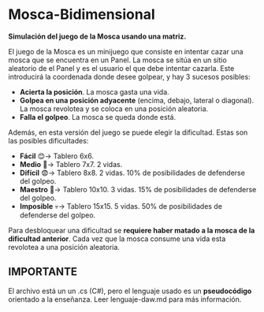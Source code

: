 # Mosca-Bidimensional
**Simulación del juego de la Mosca usando una matriz.**

El juego de la Mosca es un minijuego que consiste en intentar cazar una mosca que se encuentra en un Panel. La mosca se sitúa en un sitio aleatorio de el Panel y es el usuario el que debe intentar cazarla. Este introducirá la coordenada donde desee golpear, y hay 3 sucesos posibles:
- **Acierta la posición**. La mosca gasta una vida.
- **Golpea en una posición adyacente** (encima, debajo, lateral o diagonal). La mosca revolotea y se coloca en una posición aleatoria.
- **Falla el golpeo**. La mosca se queda donde está.

Además, en esta versión del juego se puede elegir la dificultad. Estas son las posibles dificultades:
- **Fácil** 😊-> Tablero 6x6.
- **Medio** 🤔-> Tablero 7x7. 2 vidas.
- **Difícil** 😨-> Tablero 8x8. 2 vidas. 10% de posibilidades de defenderse del golpeo.
- **Maestro** 👺-> Tablero 10x10. 3 vidas. 15% de posibilidades de defenderse del golpeo.
- **Imposible** 💀-> Tablero 15x15. 5 vidas. 50% de posibilidades de defenderse del golpeo.

Para desbloquear una dificultad se **requiere haber matado a la mosca de la dificultad anterior**.
Cada vez que la mosca consume una vida esta revolotea a una posición aleatoria.

## IMPORTANTE
El archivo está un un .cs (C#), pero el lenguaje usado es un **pseudocódigo** orientado a la enseñanza. Leer lenguaje-daw.md para más información.
